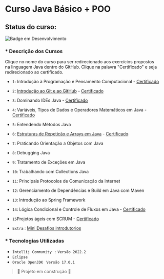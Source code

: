 # Curso Java Básico + POO

## Status do curso:


![Badge em Desenvolvimento](http://img.shields.io/static/v1?label=STATUS&message=EM%20DESENVOLVIMENTO&color=GREEN&style=for-the-badge)


### * Descrição dos Cursos
Clique no nome do curso para ser redirecionado aos exercícios propostos na linguagem Java dentro do GitHub.
Clique na palavra "Certificado" e seja redirecionado ao certificado.

- `1`: Introdução à Programação e Pensamento Computacional - [Certificado](https://photos.app.goo.gl/ELB5Xnqm7ik4yVMp8)
- `2`: [Introdução ao Git e ao GitHub](https://github.com/nicinha-antoni/Desafio-Dio-Boot-Linux.git) - [Certificado](https://photos.app.goo.gl/uxKkRzpS4oMWwBR78)
- `3`: Dominando IDEs Java  - [Certificado](https://photos.app.goo.gl/BtCe8bUBZeiXwsiHA)
- `4`: Variáveis, Tipos de Dados e Operadores Matemáticos em Java -  [Certificado](https://photos.app.goo.gl/Ea2BnDqQ1zpt2kEm7)
- `5`: Entendendo Métodos Java
- `6`: [Estruturas de Repetição e Arrays em Java](https://github.com/nicinha-antoni/Curso-java/tree/main/src/LoopsArrays) - [Certificado](https://photos.app.goo.gl/AL2JnvZeEXqkpuEVA)
- `7`: Praticando Orientação a Objetos com Java
- `8`: Debugging Java
- `9`: Tratamento de Exceções em Java
- `10`: Trabalhando com Collections Java
- `11`: Principais Protocolos de Comunicação da Internet
- `12`: Gerenciamento de Dependências e Build em Java com Maven
- `13`: Introdução ao Spring Framework
- `14`: Lógica Condicional e Controle de Fluxos em Java - [Certificado](https://photos.app.goo.gl/5v8P5DqbYisLfzrF6)
- `15`Projetos ágeis com SCRUM  - [Certificado](https://photos.app.goo.gl/ZVKDSWFPY55feKP47)

- `Extra` : [Mini Desafios introdutorios](https://github.com/nicinha-antoni/Curso-java/tree/main/src/MiniDesafiosIniciais)


### * Tecnologias Utilizadas

- `Intellij Community ` : `Versão 2022.2` 
- `Eclipse`
- `Oracle OpenJDK`  ` Versão 17.0.1`




> :construction: Projeto em construção :construction:


